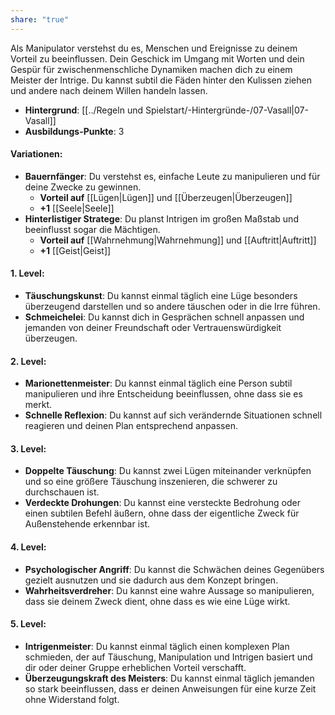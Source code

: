 ```yaml
---
share: "true"
---
```

Als Manipulator verstehst du es, Menschen und Ereignisse zu deinem Vorteil zu beeinflussen. Dein Geschick im Umgang mit Worten und dein Gespür für zwischenmenschliche Dynamiken machen dich zu einem Meister der Intrige. Du kannst subtil die Fäden hinter den Kulissen ziehen und andere nach deinem Willen handeln lassen.  
  
- **Hintergrund**: [[../Regeln und Spielstart/-Hintergründe-/07-Vasall|07-Vasall]]  
- **Ausbildungs-Punkte**: 3  
  
#### **Variationen:**  
  
- **Bauernfänger**: Du verstehst es, einfache Leute zu manipulieren und für deine Zwecke zu gewinnen.  
    - **Vorteil auf** [[Lügen|Lügen]] und [[Überzeugen|Überzeugen]]  
    - **+1** [[Seele|Seele]]  
- **Hinterlistiger Stratege**: Du planst Intrigen im großen Maßstab und beeinflusst sogar die Mächtigen.  
    - **Vorteil auf** [[Wahrnehmung|Wahrnehmung]] und [[Auftritt|Auftritt]]  
    - **+1** [[Geist|Geist]]  
  
#### **1. Level:**  
  
- **Täuschungskunst**: Du kannst einmal täglich eine Lüge besonders überzeugend darstellen und so andere täuschen oder in die Irre führen.  
- **Schmeichelei**: Du kannst dich in Gesprächen schnell anpassen und jemanden von deiner Freundschaft oder Vertrauenswürdigkeit überzeugen.  
  
#### **2. Level:**  
  
- **Marionettenmeister**: Du kannst einmal täglich eine Person subtil manipulieren und ihre Entscheidung beeinflussen, ohne dass sie es merkt.  
- **Schnelle Reflexion**: Du kannst auf sich verändernde Situationen schnell reagieren und deinen Plan entsprechend anpassen.  
  
#### **3. Level:**  
  
- **Doppelte Täuschung**: Du kannst zwei Lügen miteinander verknüpfen und so eine größere Täuschung inszenieren, die schwerer zu durchschauen ist.  
- **Verdeckte Drohungen**: Du kannst eine versteckte Bedrohung oder einen subtilen Befehl äußern, ohne dass der eigentliche Zweck für Außenstehende erkennbar ist.  
  
#### **4. Level:**  
  
- **Psychologischer Angriff**: Du kannst die Schwächen deines Gegenübers gezielt ausnutzen und sie dadurch aus dem Konzept bringen.  
- **Wahrheitsverdreher**: Du kannst eine wahre Aussage so manipulieren, dass sie deinem Zweck dient, ohne dass es wie eine Lüge wirkt.  
  
#### **5. Level:**  
  
- **Intrigenmeister**: Du kannst einmal täglich einen komplexen Plan schmieden, der auf Täuschung, Manipulation und Intrigen basiert und dir oder deiner Gruppe erheblichen Vorteil verschafft.  
- **Überzeugungskraft des Meisters**: Du kannst einmal täglich jemanden so stark beeinflussen, dass er deinen Anweisungen für eine kurze Zeit ohne Widerstand folgt.